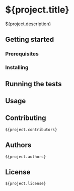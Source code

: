 # ${project.title}

${project.description}

## Getting started

### Prerequisites

### Installing

## Running the tests

## Usage

## Contributing

	${project.contributors}

## Authors

	${project.authors}

## License

	${project.license}
